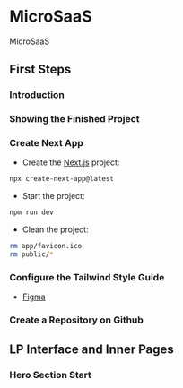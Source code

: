 # MicroSaaS
MicroSaaS

## First Steps

### Introduction

### Showing the Finished Project

### Create Next App

- Create the [Next.js](https://nextjs.org/docs/app/api-reference/cli/create-next-app) project:
```sh
npx create-next-app@latest
```


- Start the project:
```sh
npm run dev
```

- Clean the project:
```sh
rm app/favicon.ico
rm public/*
```

### Configure the Tailwind Style Guide

- [Figma](https://www.figma.com/design/mYIvARKWiAF7TQSik9xxqP/Project-in-bio?node-id=0-1&p=f&t=Fv6qZaRo8qvUPI2e-0)

### Create a Repository on Github


## LP Interface and Inner Pages

### Hero Section Start

